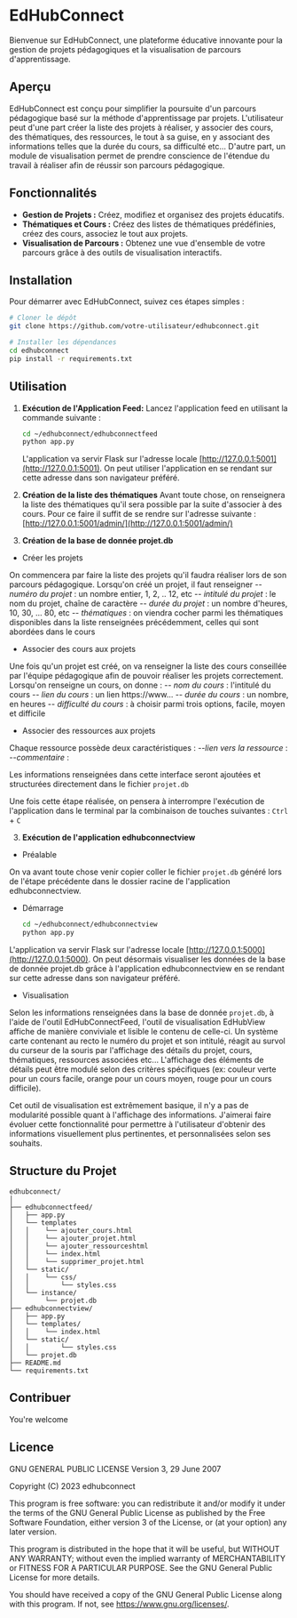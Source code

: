 # EdHubConnect

Bienvenue sur EdHubConnect, une plateforme éducative innovante pour la gestion de projets pédagogiques et la visualisation de parcours d'apprentissage.

## Aperçu

EdHubConnect est conçu pour simplifier la poursuite d'un parcours pédagogique basé sur la méthode d'apprentissage par projets. 
L'utilisateur peut d'une part créer la liste des projets à réaliser, y associer des cours, des thématiques, des ressources, le tout à sa guise, en y associant des informations telles que la durée du cours, sa difficulté etc...
D'autre part, un module de visualisation permet de prendre conscience de l'étendue du travail à réaliser afin de réussir son parcours pédagogique.

## Fonctionnalités

- **Gestion de Projets :** Créez, modifiez et organisez des projets éducatifs.
- **Thématiques et Cours :** Créez des listes de thématiques prédéfinies, créez des cours, associez le tout aux projets.
- **Visualisation de Parcours :** Obtenez une vue d'ensemble de votre parcours grâce à des outils de visualisation interactifs.

## Installation

Pour démarrer avec EdHubConnect, suivez ces étapes simples :

```bash
# Cloner le dépôt
git clone https://github.com/votre-utilisateur/edhubconnect.git

# Installer les dépendances
cd edhubconnect
pip install -r requirements.txt
```

## Utilisation

1. **Exécution de l'Application Feed:** Lancez l'application feed en utilisant la commande suivante :

   ```bash
   cd ~/edhubconnect/edhubconnectfeed
   python app.py
   ```
   L'application va servir Flask sur l'adresse locale [http://127.0.0.1:5001](http://127.0.0.1:5001).
   On peut utiliser l'application en se rendant sur cette adresse dans son navigateur préféré.

2. **Création de la liste des thématiques** Avant toute chose, on renseignera la liste des thématiques qu'il sera possible par la suite d'associer à des cours. Pour ce faire il suffit de se rendre sur l'adresse suivante : [http://127.0.0.1:5001/admin/](http://127.0.0.1:5001/admin/)
   
2. **Création de la base de donnée projet.db** 

 - Créer les projets

On commencera par faire la liste des projets qu'il faudra réaliser lors de son parcours pédagogique. 
Lorsqu'on créé un projet, il faut renseigner
    -- *numéro du projet* : un nombre entier, 1, 2, .. 12, etc
    -- *intitulé du projet* : le nom du projet, chaîne de caractère
    -- *durée du projet* : un nombre d'heures, 10, 30, ... 80, etc
    -- *thématiques* : on viendra cocher parmi les thématiques disponibles dans la liste renseignées précédemment, celles qui sont abordées dans le cours

 - Associer des cours aux projets

Une fois qu'un projet est créé, on va renseigner la liste des cours conseillée par l'équipe pédagogique afin de pouvoir réaliser les projets correctement. 
Lorsqu'on renseigne un cours, on donne : 
    -- *nom du cours* : l'intitulé du cours
    -- *lien du cours* : un lien https://www...
    -- *durée du cours* : un nombre, en heures
    -- *difficulté du cours* : à choisir parmi trois options, facile, moyen et difficile

 - Associer des ressources aux projets

Chaque ressource possède deux caractéristiques : 
    --*lien vers la ressource* : 
    --*commentaire* : 
    
Les informations renseignées dans cette interface seront ajoutées et structurées directement dans le fichier `projet.db`

Une fois cette étape réalisée, on pensera à interrompre l'exécution de l'application dans le terminal par la combinaison de touches suivantes : `Ctrl` + `C`


3.  **Exécution de l'application edhubconnectview**

 - Préalable

On va avant toute chose venir copier coller le fichier `projet.db` généré lors de l'étape précédente dans le dossier racine de l'application edhubconnectview. 

 - Démarrage

   ```bash
   cd ~/edhubconnect/edhubconnectview
   python app.py
   ```
L'application va servir Flask sur l'adresse locale [http://127.0.0.1:5000](http://127.0.0.1:5000).
On peut désormais visualiser les données de la base de donnée projet.db grâce à l'application edhubconnectview en se rendant sur cette adresse dans son navigateur préféré.

 - Visualisation

Selon les informations renseignées dans la base de donnée `projet.db`, à l'aide de l'outil EdHubConnectFeed, l'outil de visualisation EdHubView affiche de manière conviviale et lisible le contenu de celle-ci. 
Un système carte contenant au recto le numéro du projet et son intitulé, réagit au survol du curseur de la souris par l'affichage des détails du projet, cours, thématiques, ressources associées etc... L'affichage des éléments de détails peut être modulé selon des critères spécifiques (ex: couleur verte pour un cours facile, orange pour un cours moyen, rouge pour un cours difficile).

Cet outil de visualisation est extrêmement basique, il n'y a pas de modularité possible quant à l'affichage des informations. 
J'aimerai faire évoluer cette fonctionnalité pour permettre à l'utilisateur d'obtenir des informations visuellement plus pertinentes, et personnalisées selon ses souhaits. 
 
## Structure du Projet

```
edhubconnect/
│
├── edhubconnectfeed/
│   ├── app.py
│   └── templates
│   │    └── ajouter_cours.html
│   │    └── ajouter_projet.html
│   │    └── ajouter_ressourceshtml
│   │    └── index.html
│   │    └── supprimer_projet.html
│   └── static/
│   │    └── css/
│   │        └── styles.css
│   └── instance/
│        └── projet.db
├── edhubconnectview/
│   ├── app.py
│   └── templates/
│   │    └── index.html
│   └── static/
│   │        └── styles.css
│   └── projet.db
├── README.md
└── requirements.txt
```
## Contribuer

You're welcome

## Licence

GNU GENERAL PUBLIC LICENSE
Version 3, 29 June 2007

Copyright (C) 2023 edhubconnect

This program is free software: you can redistribute it and/or modify
it under the terms of the GNU General Public License as published by
the Free Software Foundation, either version 3 of the License, or
(at your option) any later version.

This program is distributed in the hope that it will be useful,
but WITHOUT ANY WARRANTY; without even the implied warranty of
MERCHANTABILITY or FITNESS FOR A PARTICULAR PURPOSE.  See the
GNU General Public License for more details.

You should have received a copy of the GNU General Public License
along with this program.  If not, see <https://www.gnu.org/licenses/>.


